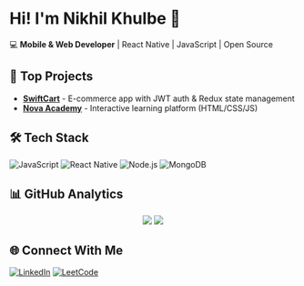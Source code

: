 # Hi! I'm Nikhil Khulbe 👋

💻 **Mobile & Web Developer** | React Native | JavaScript | Open Source

## 🚀 Top Projects
- [**SwiftCart**](https://github.com/nikhil-khulbe/swiftcart) - E-commerce app with JWT auth & Redux state management  
- [**Nova Academy**](https://github.com/nikhil-khulbe/nova-academy) - Interactive learning platform (HTML/CSS/JS)  

## 🛠️ Tech Stack  
![JavaScript](https://img.shields.io/badge/-JavaScript-F7DF1E?logo=javascript&logoColor=black)
![React Native](https://img.shields.io/badge/-React_Native-61DAFB?logo=react&logoColor=white)
![Node.js](https://img.shields.io/badge/-Node.js-339933?logo=node.js&logoColor=white)
![MongoDB](https://img.shields.io/badge/-MongoDB-47A248?logo=mongodb&logoColor=white)

## 📊 GitHub Analytics  
<p align="center">
  <img src="https://github-readme-stats.vercel.app/api?username=nikhil-khulbe&show_icons=true&theme=radical" />
  <img src="https://github-readme-stats.vercel.app/api/top-langs/?username=nikhil-khulbe&layout=compact&theme=dark" />
</p>

## 🌐 Connect With Me  
[![LinkedIn](https://img.shields.io/badge/LinkedIn-0A66C2?logo=linkedin)](https://linkedin.com/in/yourprofile)
[![LeetCode](https://img.shields.io/badge/LeetCode-FFA116?logo=leetcode)](https://leetcode.com/yourprofile)
